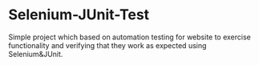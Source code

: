 # Selenium-JUnit-Test
Simple project which based on automation testing for website to exercise functionality and verifying that they work as expected using Selenium&JUnit.
